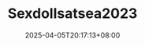 ---
title: 'Sexdollsatsea2023'
date: 2025-04-05T20:17:13+08:00
link: ""
buttonText: ""
picture: ""
authors: ""
journal: ""
abstract: ""
doi: ""
draft: true
---